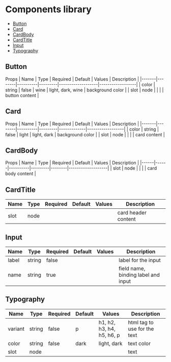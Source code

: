 # Components library
  - [Button](#button)
  - [Card](#card)
  - [CardBody](#cardbody)
  - [CardTitle](#cardtitle)
  - [Input](#input)
  - [Typography](#typography)

## Button
Props
| Name  | Type   | Required | Default | Values            | Description      |
|-------|--------|----------|---------|-------------------|------------------|
| color | string | false    | wine    | light, dark, wine | background color |
| slot  | node   |          |         |                   | button content   |

## Card
Props
| Name  | Type   | Required | Default | Values      | Description      |
|-------|--------|----------|---------|-------------|------------------|
| color | string | false    | light   | light, dark | background color |
| slot  | node   |          |         |             | card content     |

## CardBody
Props
| Name | Type | Required | Default | Values | Description       |
|------|------|----------|---------|--------|-------------------|
| slot | node |          |         |        | card body content |

## CardTitle
| Name | Type | Required | Default | Values | Description       |
|------|------|----------|---------|--------|-------------------|
| slot | node |          |         |        | card header content |

## Input
| Name  | Type   | Required | Default | Values | Description                         |
|-------|--------|----------|---------|--------|-------------------------------------|
| label | string | false    |         |        | label for the input                 |
| name  | string | true     |         |        | field name, binding label and input |

## Typography
| Name    | Type   | Required | Default | Values                    | Description                  |
|---------|--------|----------|---------|---------------------------|------------------------------|
| variant | string | false    | p       | h1, h2, h3, h4, h5, h6, p | html tag to use for the text |
| color   | string | false    | dark    | light, dark               | text color                   |
| slot    | node   |          |         |                           | text                         |
